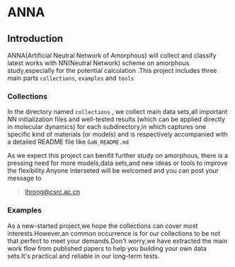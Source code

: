 # ANNA
## Introduction

ANNA(Artificial Neutral Network of Amorphous) will collect and classify latest works with NN(Neutral Network) scheme on amorphous study,especially for the potential calculation .This project includes three main parts `collections`, `examples` and `tools` 

### Collections

In the directory named `collections` , we collect main data sets,all important NN initialization files and well-tested results (which can be applied directly in molecular dynamics) for each subdirectory,in which captures one specific kind of materials (or models) and is respectively accompanied with a detailed README file like `GaN_README.md` 

As we expect this project can benifit further study on amorphous, there is a pressing need for more models,data sets,and new ideas or tools to improve the flexibility.Anyone interseted will be welcomed and you can post your message to 

>lhrong@csrc.ac.cn

### Examples

As a new-started project,we hope the collections can cover most interests.However,an common occurrence is for our collections to be not that perfect to meet your demands.Don't worry,we have extracted the main work flow from published papers to help you building your own data sets.It's practical and reliable in our long-term tests.   
